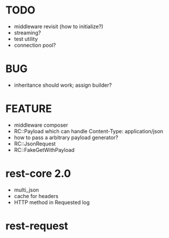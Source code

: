 # TODO

* middleware revisit (how to initialize?)
* streaming?
* test utility
* connection pool?

# BUG

* inheritance should work; assign builder?

# FEATURE

* middleware composer
* RC::Payload which can handle Content-Type: application/json
* how to pass a arbitrary payload generator?
* RC::JsonRequest
* RC::FakeGetWithPayload

# rest-core 2.0

* multi_json
* cache for headers
* HTTP method in Requested log

# rest-request
